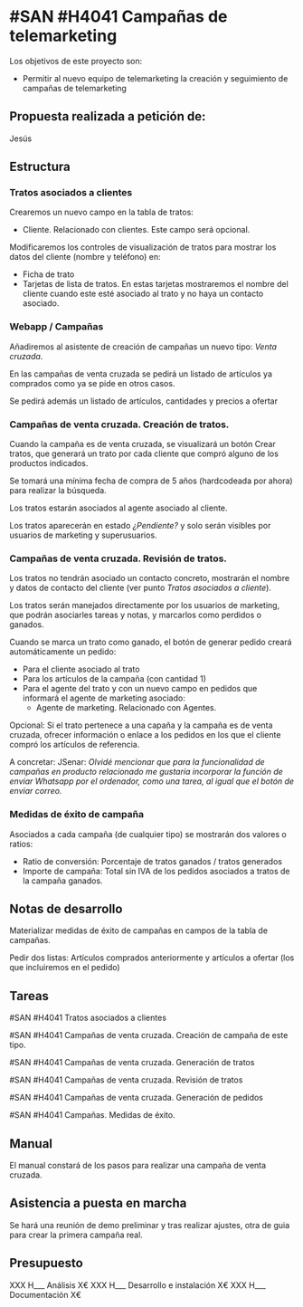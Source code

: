 # #SAN #H4041 Campañas de telemarketing

Los objetivos de este proyecto son:
+ Permitir al nuevo equipo de telemarketing la creación y seguimiento de campañas de telemarketing

## Propuesta realizada a petición de:
Jesús

## Estructura

### Tratos asociados a clientes
Crearemos un nuevo campo en la tabla de tratos:
+ Cliente. Relacionado con clientes.
Este campo será opcional.

Modificaremos los controles de visualización de tratos para mostrar los datos del cliente (nombre y teléfono) en:
+ Ficha de trato
+ Tarjetas de lista de tratos. En estas tarjetas mostraremos el nombre del cliente cuando este esté asociado al trato y no haya un contacto asociado.

### Webapp / Campañas
Añadiremos al asistente de creación de campañas un nuevo tipo: _Venta cruzada_.

En las campañas de venta cruzada se pedirá un listado de artículos ya comprados como ya se pide en otros casos.

Se pedirá además un listado de artículos, cantidades y precios a ofertar

### Campañas de venta cruzada. Creación de tratos.
Cuando la campaña es de venta cruzada, se visualizará un botón Crear tratos, que generará un trato por cada cliente que compró alguno de los productos indicados.

Se tomará una mínima fecha de compra de 5 años (hardcodeada por ahora) para realizar la búsqueda.

Los tratos estarán asociados al agente asociado al cliente.

Los tratos aparecerán en estado _¿Pendiente?_ y solo serán visibles por usuarios de marketing y superusuarios.

### Campañas de venta cruzada. Revisión de tratos.
Los tratos no tendrán asociado un contacto concreto, mostrarán el nombre y datos de contacto del cliente (ver punto _Tratos asociados a cliente_).

Los tratos serán manejados directamente por los usuarios de marketing, que podrán asociarles tareas y notas, y marcarlos como perdidos o ganados.

Cuando se marca un trato como ganado, el botón de generar pedido creará automáticamente un pedido:
+ Para el cliente asociado al trato
+ Para los artículos de la campaña (con cantidad 1)
+ Para el agente del trato y con un nuevo campo en pedidos que informará el agente de marketing asociado:
    + Agente de marketing. Relacionado con Agentes.

Opcional: Si el trato pertenece a una capaña y la campaña es de venta cruzada, ofrecer información o enlace a los pedidos en los que el cliente compró los artículos de referencia.

A concretar: JSenar: _Olvidé mencionar que para la funcionalidad de campañas en producto relacionado me gustaría incorporar la función de enviar Whatsapp por el ordenador, como una tarea, al igual que el botón de enviar correo._

### Medidas de éxito de campaña
Asociados a cada campaña (de cualquier tipo) se mostrarán dos valores o ratios:
+ Ratio de conversión: Porcentaje de tratos ganados / tratos generados
+ Importe de campaña: Total sin IVA de los pedidos asociados a tratos de la campaña ganados.

## Notas de desarrollo
Materializar medidas de éxito de campañas en campos de la tabla de campañas.

Pedir dos listas: Artículos comprados anteriormente y artículos a ofertar (los que incluiremos en el pedido)

## Tareas
#SAN #H4041 Tratos asociados a clientes

#SAN #H4041 Campañas de venta cruzada. Creación de campaña de este tipo.

#SAN #H4041 Campañas de venta cruzada. Generación de tratos

#SAN #H4041 Campañas de venta cruzada. Revisión de tratos

#SAN #H4041 Campañas de venta cruzada. Generación de pedidos

#SAN #H4041 Campañas. Medidas de éxito.


## Manual
El manual constará de los pasos para realizar una campaña de venta cruzada.


## Asistencia a puesta en marcha
Se hará una reunión de demo preliminar y tras realizar ajustes, otra de guia para crear la primera campaña real.

## Presupuesto
XXX H___ Análisis X€
XXX H___ Desarrollo e instalación X€
XXX H___ Documentación X€
